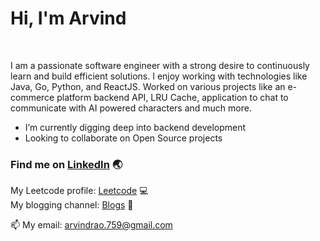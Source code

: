 # Hi, I'm Arvind

<br />

I am a passionate software engineer with a strong desire to continuously learn and build efficient solutions. I enjoy working with technologies like Java, Go, Python, and ReactJS.
Worked on various projects like an e-commerce platform backend API, LRU Cache, application to chat to communicate with AI powered characters and much more.

* I’m currently digging deep into backend development
* Looking to collaborate on Open Source projects


### Find me on [LinkedIn](https://www.linkedin.com/in/arvind-d-rao-3118a916a/) :earth_asia:

My Leetcode profile: [Leetcode](https://leetcode.com/arvindrao/) :computer:
<br />
My blogging channel: [Blogs](https://hashnode.com/@arvind-rao) :notebook_with_decorative_cover:
<br />

📫 My email: arvindrao.759@gmail.com
